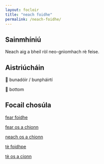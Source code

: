 ```yaml
---
layout: focloir
title: "neach foidhe"
permalink: /neach-foidhe/
---
```


## Sainmhíniú

Neach aig a bheil ròl neo-gnìomhach rè feise.

## Aistriúcháin

&#x1f3f4;&#xe0067;&#xe0062;&#xe0073;&#xe0063;&#xe0074;&#xe007f; bunadóir / bunpháirtí

&#x1f3f4;&#xe0067;&#xe0062;&#xe0065;&#xe006e;&#xe0067;&#xe007f; bottom

## Focail chosúla

[fear foidhe](https://faclair.lgbt/fear-foidhe)

[fear os a chionn](https://faclair.lgbt/fear-os-a-chionn)

[neach os a chionn](https://faclair.lgbt/neach-os-a-chionn)

[tè foidhpe](https://faclair.lgbt/te-foidhpe)

[tè os a cionn](https://faclair.lgbt/te-os-a-cionn)